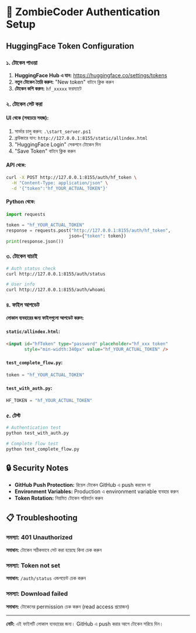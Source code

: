 # 🔑 ZombieCoder Authentication Setup

## HuggingFace Token Configuration

### ১. টোকেন পাওয়া

1. **HuggingFace Hub এ যান:** https://huggingface.co/settings/tokens
2. **নতুন টোকেন তৈরি করুন:** "New token" বাটনে ক্লিক করুন
3. **টোকেন কপি করুন:** `hf_xxxxx` ফরম্যাটে

### ২. টোকেন সেট করা

#### **UI থেকে (সবচেয়ে সহজ):**
1. সার্ভার চালু করুন: `.\start_server.ps1`
2. ব্রাউজারে যান: `http://127.0.0.1:8155/static/allindex.html`
3. "HuggingFace Login" সেকশনে টোকেন দিন
4. "Save Token" বাটনে ক্লিক করুন

#### **API থেকে:**
```bash
curl -X POST http://127.0.0.1:8155/auth/hf_token \
  -H "Content-Type: application/json" \
  -d '{"token":"hf_YOUR_ACTUAL_TOKEN"}'
```

#### **Python থেকে:**
```python
import requests

token = "hf_YOUR_ACTUAL_TOKEN"
response = requests.post("http://127.0.0.1:8155/auth/hf_token", 
                        json={"token": token})
print(response.json())
```

### ৩. টোকেন যাচাই

```bash
# Auth status check
curl http://127.0.0.1:8155/auth/status

# User info
curl http://127.0.0.1:8155/auth/whoami
```

### ৪. ফাইল আপডেট

**লোকাল ব্যবহারের জন্য ফাইলগুলো আপডেট করুন:**

#### `static/allindex.html`:
```html
<input id="hfToken" type="password" placeholder="hf_xxx token" 
       style="min-width:340px" value="hf_YOUR_ACTUAL_TOKEN" />
```

#### `test_complete_flow.py`:
```python
token = "hf_YOUR_ACTUAL_TOKEN"
```

#### `test_with_auth.py`:
```python
HF_TOKEN = "hf_YOUR_ACTUAL_TOKEN"
```

### ৫. টেস্ট

```bash
# Authentication test
python test_with_auth.py

# Complete flow test
python test_complete_flow.py
```

## 🔒 Security Notes

- **GitHub Push Protection:** রিয়েল টোকেন GitHub এ push করবেন না
- **Environment Variables:** Production এ environment variable ব্যবহার করুন
- **Token Rotation:** নিয়মিত টোকেন পরিবর্তন করুন

## 📋 Troubleshooting

### সমস্যা: 401 Unauthorized
**সমাধান:** টোকেন সঠিকভাবে সেট করা হয়েছে কিনা চেক করুন

### সমস্যা: Token not set
**সমাধান:** `/auth/status` এন্ডপয়েন্ট চেক করুন

### সমস্যা: Download failed
**সমাধান:** টোকেনের permission চেক করুন (read access প্রয়োজন)

---

**নোট:** এই ফাইলটি লোকাল ব্যবহারের জন্য। GitHub এ push করার আগে টোকেন সরিয়ে দিন।
